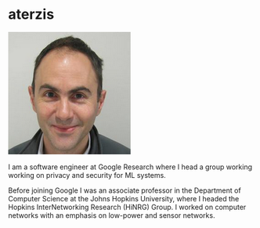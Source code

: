 # aterzis

![](photo.jpeg)

I am a software engineer at Google Research where I head a group working working on privacy and security for ML systems. 

Before joining Google I was an associate professor in the Department of Computer Science at the Johns Hopkins University, where I headed the Hopkins InterNetworking Research (HiNRG) Group. I worked on computer networks with an emphasis on low-power and sensor networks.

